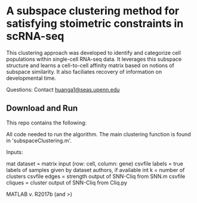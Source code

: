 # A subspace clustering method for satisfying stoimetric constraints in scRNA-seq # 

This clustering approach was developed to identify and categorize cell populations within single-cell RNA-seq data. It leverages this subspace structure and learns a cell-to-cell affinity matrix based on notions of subspace similarity. It also faciliates recovery of information on developmental time.


Questions: Contact huanga1@seas.upenn.edu


## Download and Run ##
This repo contains the following:

All code needed to run the algorithm. The main clustering function is found in 'subspaceClustering.m'.

Inputs: 

mat dataset = matrix input (row: cell, column: gene)
csvfile labels = true labels of samples given by dataset authors, if available
int k = number of clusters
csvfile edges = strength output of SNN-Cliq from SNN.m 
csvfile cliques = cluster output of SNN-Cliq from Cliq.py 


MATLAB 
v. R2017b (and >)

